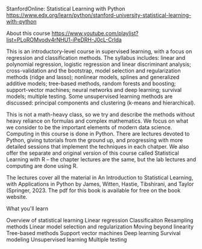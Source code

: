 StanfordOnline: Statistical Learning with Python
https://www.edx.org/learn/python/stanford-university-statistical-learning-with-python

About this course https://www.youtube.com/playlist?list=PLoROMvodv4rNHU1-iPeDRH-J0cL-CrIda

This is an introductory-level course in supervised learning, with a focus on regression and classification methods. The syllabus includes: linear and polynomial regression, logistic regression and linear discriminant analysis; cross-validation and the bootstrap, model selection and regularization methods (ridge and lasso); nonlinear models, splines and generalized additive models; tree-based methods, random forests and boosting; support-vector machines; neural networks and deep learning; survival models; multiple testing. Some unsupervised learning methods are discussed: principal components and clustering (k-means and hierarchical).

This is not a math-heavy class, so we try and describe the methods without heavy reliance on formulas and complex mathematics. We focus on what we consider to be the important elements of modern data science. Computing in this course is done in Python. There are lectures devoted to Python, giving tutorials from the ground up, and progressing with more detailed sessions that implement the techniques in each chatper. We also offer the separate and original version of this course called Statistical Learning with R – the chapter lectures are the same, but the lab lectures and computing are done using R.

The lectures cover all the material in An Introduction to Statistical Learning, with Applications in Python by James, Witten, Hastie, Tibshirani, and Taylor (Springer, 2023. The pdf for this book is available for free on the book website.

What you'll learn

Overview of statistical learning
Linear regression
Classificaiton
Resampling methods
Linear model selection and regularization
Moving beyond linearity
Tree-based methods
Support vector machines
Deep learning
Survival modeling
Unsupervised learning
Multiple testing
